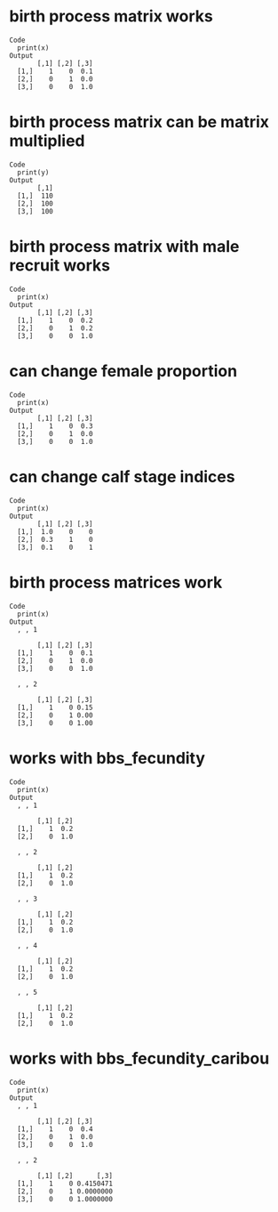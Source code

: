 # birth process matrix works

    Code
      print(x)
    Output
           [,1] [,2] [,3]
      [1,]    1    0  0.1
      [2,]    0    1  0.0
      [3,]    0    0  1.0

# birth process matrix can be matrix multiplied

    Code
      print(y)
    Output
           [,1]
      [1,]  110
      [2,]  100
      [3,]  100

# birth process matrix with male recruit works

    Code
      print(x)
    Output
           [,1] [,2] [,3]
      [1,]    1    0  0.2
      [2,]    0    1  0.2
      [3,]    0    0  1.0

# can change female proportion

    Code
      print(x)
    Output
           [,1] [,2] [,3]
      [1,]    1    0  0.3
      [2,]    0    1  0.0
      [3,]    0    0  1.0

# can change calf stage indices

    Code
      print(x)
    Output
           [,1] [,2] [,3]
      [1,]  1.0    0    0
      [2,]  0.3    1    0
      [3,]  0.1    0    1

# birth process matrices work

    Code
      print(x)
    Output
      , , 1
      
           [,1] [,2] [,3]
      [1,]    1    0  0.1
      [2,]    0    1  0.0
      [3,]    0    0  1.0
      
      , , 2
      
           [,1] [,2] [,3]
      [1,]    1    0 0.15
      [2,]    0    1 0.00
      [3,]    0    0 1.00
      

# works with bbs_fecundity

    Code
      print(x)
    Output
      , , 1
      
           [,1] [,2]
      [1,]    1  0.2
      [2,]    0  1.0
      
      , , 2
      
           [,1] [,2]
      [1,]    1  0.2
      [2,]    0  1.0
      
      , , 3
      
           [,1] [,2]
      [1,]    1  0.2
      [2,]    0  1.0
      
      , , 4
      
           [,1] [,2]
      [1,]    1  0.2
      [2,]    0  1.0
      
      , , 5
      
           [,1] [,2]
      [1,]    1  0.2
      [2,]    0  1.0
      

# works with bbs_fecundity_caribou

    Code
      print(x)
    Output
      , , 1
      
           [,1] [,2] [,3]
      [1,]    1    0  0.4
      [2,]    0    1  0.0
      [3,]    0    0  1.0
      
      , , 2
      
           [,1] [,2]      [,3]
      [1,]    1    0 0.4150471
      [2,]    0    1 0.0000000
      [3,]    0    0 1.0000000
      

